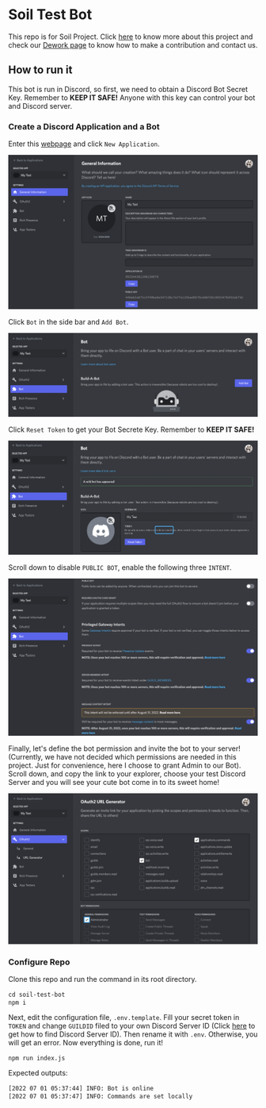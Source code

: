 # Soil Test Bot

This repo is for Soil Project. Click [here](https://share.descript.com/view/ek8jw2BigYa) to know more about this project and check our [Dework page](https://app.dework.xyz/developer-dao/soil) to know how to make a contribution and contact us.

## How to run it

This bot is run in Discord, so first, we need to obtain a Discord Bot Secret Key. Remember to **KEEP IT SAFE!** Anyone with this key can control your bot and Discord server.

### Create a Discord Application and a Bot

Enter this [webpage](https://discord.com/developers/applications) and click `New Application`.

![create_new_application](images/create_new_application.png)

Click `Bot` in the side bar and `Add Bot`.

![add_bot](images/add_bot.png)

Click `Reset Token` to get your Bot Secrete Key. Remember to **KEEP IT SAFE!**

![bot_key](images/bot_key.png)

Scroll down to disable `PUBLIC BOT`, enable the following three `INTENT`.

![bot_intents](images/bot_intents.png)

Finally, let's define the bot permission and invite the bot to your server! (Currently, we have not decided which permissions are needed in this project. Just for convenience, here I choose to grant Admin to our Bot). Scroll down, and copy the link to your explorer, choose your test Discord Server and you will see your cute bot come in to its sweet home!

![generate_url](images/generate_url.png)

### Configure Repo

Clone this repo and run the command in its root directory.

```shell
cd soil-test-bot
npm i
```

Next, edit the configuration file, `.env.template`. Fill your secret token in `TOKEN` and change `GUILDID` filed to your own Discord Server ID (Click [here](https://techswift.org/2020/04/22/how-to-find-your-user-id-on-discord/#:~:text=In%20any%20Discord%20server%2C%20click,to%20see%20your%20User%20ID.) to get how to find Discord Server ID). Then rename it with `.env`. Otherwise, you will get an error. Now everything is done, run it!

```shell
npm run index.js
```

Expected outputs:

```shell
[2022 07 01 05:37:44] INFO: Bot is online
[2022 07 01 05:37:47] INFO: Commands are set locally
```

